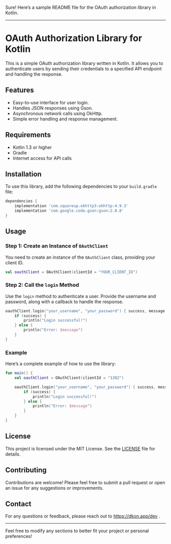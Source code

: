 Sure! Here’s a sample README file for the OAuth authorization library in Kotlin.

---

# OAuth Authorization Library for Kotlin

This is a simple OAuth authorization library written in Kotlin. It allows you to authenticate users by sending their credentials to a specified API endpoint and handling the response.

## Features

- Easy-to-use interface for user login.
- Handles JSON responses using Gson.
- Asynchronous network calls using OkHttp.
- Simple error handling and response management.

## Requirements

- Kotlin 1.3 or higher
- Gradle
- Internet access for API calls

## Installation

To use this library, add the following dependencies to your `build.gradle` file:

```groovy
dependencies {
    implementation 'com.squareup.okhttp3:okhttp:4.9.3'
    implementation 'com.google.code.gson:gson:2.8.8'
}
```

## Usage

### Step 1: Create an Instance of `OAuthClient`

You need to create an instance of the `OAuthClient` class, providing your client ID.

```kotlin
val oauthClient = OAuthClient(clientId = "YOUR_CLIENT_ID")
```

### Step 2: Call the `login` Method

Use the `login` method to authenticate a user. Provide the username and password, along with a callback to handle the response.

```kotlin
oauthClient.login("your_username", "your_password") { success, message ->
    if (success) {
        println("Login successful!")
    } else {
        println("Error: $message")
    }
}
```

### Example

Here’s a complete example of how to use the library:

```kotlin
fun main() {
    val oauthClient = OAuthClient(clientId = "1302")

    oauthClient.login("your_username", "your_password") { success, message ->
        if (success) {
            println("Login successful!")
        } else {
            println("Error: $message")
        }
    }
}
```

## License

This project is licensed under the MIT License. See the [LICENSE](LICENSE) file for details.

## Contributing

Contributions are welcome! Please feel free to submit a pull request or open an issue for any suggestions or improvements.

## Contact

For any questions or feedback, please reach out to https://dkon.app/dev .

---

Feel free to modify any sections to better fit your project or personal preferences!
